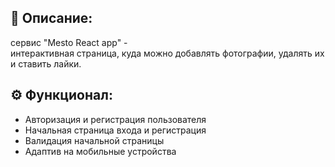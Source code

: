 ## 📖 Описание:
сервис "Mesto React app" -<br />
интерактивная страница, куда можно добавлять фотографии, удалять их и ставить лайки. 


## ⚙️ Функционал:

* Авторизация и регистрация пользователя
* Начальная страница входа и регистрация
* Валидация начальной страницы 
* Адаптив на мобильные устройства


